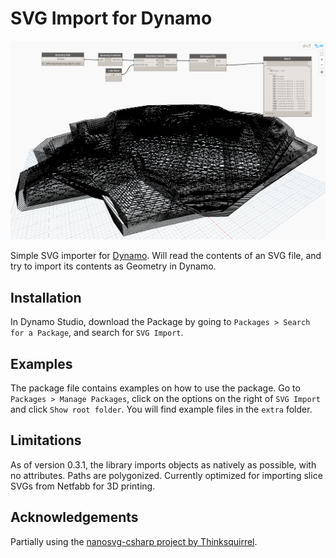 # SVG Import for Dynamo

![](https://github.com/garciadelcastillo/SVG-Import-for-Dynamo/blob/master/assets/svg_import_dynamo_screenshot.png)

Simple SVG importer for [Dynamo](http://dynamobim.org/). Will read the contents of an SVG file, and try to import its contents as Geometry in Dynamo. 

## Installation
In Dynamo Studio, download the Package by going to `Packages > Search for a Package`, and search for `SVG Import`.

## Examples
The package file contains examples on how to use the package. Go to `Packages > Manage Packages`, click on the options on the right of `SVG Import` and click `Show root folder`. You will find example files in the `extra` folder.

## Limitations
As of version 0.3.1, the library imports objects as natively as possible, with no attributes. Paths are polygonized. Currently optimized for importing slice SVGs from Netfabb for 3D printing.

## Acknowledgements
Partially using the [nanosvg-csharp project by Thinksquirrel](https://github.com/thinksquirrel/nanosvg-csharp).
